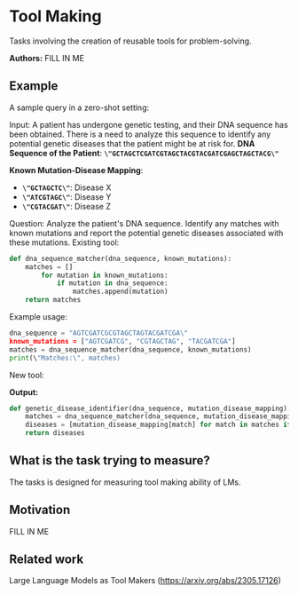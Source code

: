 # Tool Making

Tasks involving the creation of reusable tools for problem-solving.

**Authors:** FILL IN ME

## Example

A sample query in a zero-shot setting:


Input:
A patient has undergone genetic testing, and their DNA sequence has been obtained. There is a need to analyze this sequence to identify any potential genetic diseases that the patient might be at risk for.
**DNA Sequence of the Patient**: **`\"GCTAGCTCGATCGTAGCTACGTACGATCGAGCTAGCTACG\"`**

**Known Mutation-Disease Mapping**:
- **`\"GCTAGCTC\"`**: Disease X
- **`\"ATCGTAGC\"`**: Disease Y
- **`\"CGTACGAT\"`**: Disease Z

Question: Analyze the patient's DNA sequence. Identify any matches with known mutations and report the potential genetic diseases associated with these mutations.
Existing tool:
```python
def dna_sequence_matcher(dna_sequence, known_mutations):
    matches = []
        for mutation in known_mutations:
            if mutation in dna_sequence:
                matches.append(mutation)
    return matches

```
Example usage:
```python
dna_sequence = "AGTCGATCGCGTAGCTAGTACGATCGA\"
known_mutations = ["AGTCGATCG", "CGTAGCTAG", "TACGATCGA"]
matches = dna_sequence_matcher(dna_sequence, known_mutations)
print(\"Matches:\", matches)
```
New tool:

**Output:**
```python
def genetic_disease_identifier(dna_sequence, mutation_disease_mapping):
    matches = dna_sequence_matcher(dna_sequence, mutation_disease_mapping.keys())
    diseases = [mutation_disease_mapping[match] for match in matches if match in mutation_disease_mapping]
    return diseases
```

## What is the task trying to measure?

The tasks is designed for measuring tool making ability of LMs.

## Motivation

FILL IN ME

## Related work

Large Language Models as Tool Makers (https://arxiv.org/abs/2305.17126)